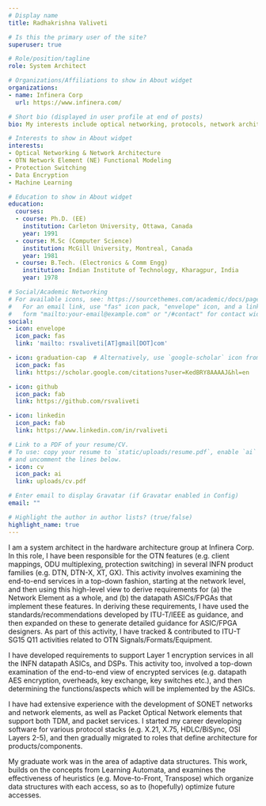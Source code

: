 ```yaml
---
# Display name
title: Radhakrishna Valiveti

# Is this the primary user of the site?
superuser: true

# Role/position/tagline
role: System Architect

# Organizations/Affiliations to show in About widget
organizations:
- name: Infinera Corp
  url: https://www.infinera.com/

# Short bio (displayed in user profile at end of posts)
bio: My interests include optical networking, protocols, network architecture.

# Interests to show in About widget
interests:
- Optical Networking & Network Architecture
- OTN Network Element (NE) Functional Modeling
- Protection Switching
- Data Encryption
- Machine Learning

# Education to show in About widget
education:
  courses:
  - course: Ph.D. (EE)
    institution: Carleton University, Ottawa, Canada
    year: 1991
  - course: M.Sc (Computer Science)
    institution: McGill University, Montreal, Canada
    year: 1981
  - course: B.Tech. (Electronics & Comm Engg)
    institution: Indian Institute of Technology, Kharagpur, India
    year: 1978

# Social/Academic Networking
# For available icons, see: https://sourcethemes.com/academic/docs/page-builder/#icons
#   For an email link, use "fas" icon pack, "envelope" icon, and a link in the
#   form "mailto:your-email@example.com" or "/#contact" for contact widget.
social:
- icon: envelope
  icon_pack: fas
  link: 'mailto: rsvaliveti[AT]gmail[DOT]com'

- icon: graduation-cap  # Alternatively, use `google-scholar` icon from `ai` icon pack
  icon_pack: fas
  link: https://scholar.google.com/citations?user=KedBRY8AAAAJ&hl=en

- icon: github
  icon_pack: fab
  link: https://github.com/rsvaliveti

- icon: linkedin
  icon_pack: fab
  link: https://www.linkedin.com/in/rvaliveti

# Link to a PDF of your resume/CV.
# To use: copy your resume to `static/uploads/resume.pdf`, enable `ai` icons in `params.toml`, 
# and uncomment the lines below.
- icon: cv
  icon_pack: ai
  link: uploads/cv.pdf

# Enter email to display Gravatar (if Gravatar enabled in Config)
email: ""

# Highlight the author in author lists? (true/false)
highlight_name: true
---
```


I am a system architect in the hardware architecture group at Infinera Corp. In
this role, I have been responsible for the OTN features (e.g. client mappings,
ODU multiplexing, protection switching) in several INFN product families
(e.g. DTN, DTN-X, XT, GX). This activity involves examining the end-to-end
services in a top-down fashion, starting at the network level, and then using
this high-level view to derive requirements for (a) the Network Element as a
whole, and (b) the datapath ASICs/FPGAs that implement these features. In
deriving these requirements, I have used the standards/recommendations
developed by ITU-T/IEEE as guidance, and then expanded on these to generate
detailed guidance for ASIC/FPGA designers. As part of this activity, I have
tracked & contributed to ITU-T SG15 Q11 activities related to OTN
Signals/Formats/Equipment.

I have developed requirements to support Layer 1 encryption services in all the
INFN datapath ASICs, and DSPs. This activity too, involved a top-down
examination of the end-to-end view of encrypted services (e.g. datapath AES
encryption, overheads, key exchange, key switches etc.), and then determining
the functions/aspects which will be implemented by the ASICs.

I have had extensive experience with the development of SONET networks and
network elements, as well as Packet Optical Network elements that support both
TDM, and packet services. I started my career developing software for various
protocol stacks (e.g. X.21, X.75, HDLC/BiSync, OSI Layers 2-5), and then
gradually migrated to roles that define architecture for products/components. 

My graduate work was in the area of adaptive data structures. This work, builds
on the concepts from Learning Automata, and examines the effectiveness of
heuristics (e.g. Move-to-Front, Transpose) which organize data structures with
each access, so as to (hopefully) optimize future accesses.


